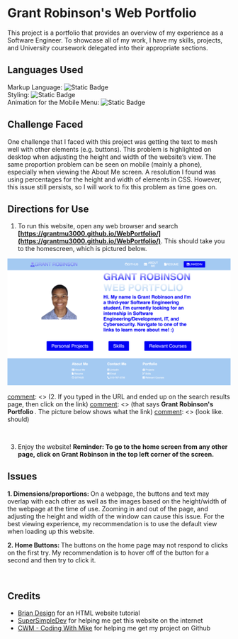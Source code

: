 # Grant Robinson's Web Portfolio
This project is a portfolio that provides an overview of my experience as a Software Engineer. 
To showcase all of my work, I have my skills, projects, and University coursework delegated into
their appropriate sections.
## Languages Used
Markup Language: <img alt="Static Badge" src="https://img.shields.io/badge/HTML-orange"> 
<br>
Styling: <img alt="Static Badge" src="https://img.shields.io/badge/CSS-blue"> 
<br>
Animation for the Mobile Menu: <img alt="Static Badge" src="https://img.shields.io/badge/JavaScript-yellow">
<br>
## Challenge Faced

One challenge that I faced with this project was getting the text to mesh well with other elements (e.g. buttons). This problem is highlighted on desktop when adjusting the height and width of the website’s view. The same proportion problem can be seen on mobile (mainly a phone), especially when viewing the About Me screen. A resolution I found was using percentages for the height and width of elements in CSS. However, this issue still persists, so I will work to fix this problem as time goes on. 
<br>

## Directions for Use

1. To run this website, open any web browser and search <b>[https://grantmu3000.github.io/WebPortfolio/](https://grantmu3000.github.io/WebPortfolio/)</b>. This should take you to the homescreen, which is pictured below.

<img src="images/portfolioPic.png" alt="Homescreen Picture">

[comment]: <> (2. If you typed in the URL and ended up on the search results page, then click on the link) [comment]: <> (that says <b> Grant Robinson's Portfolio </b>. The picture below shows what the link) [comment]: <> (look like. should)

[comment]: <> (<img src="images/SearchBar.png" alt="Search Result Picture">)
<br>

3. Enjoy the website! <b> Reminder: To go to the home screen from any other page, click on Grant Robinson in the top left corner of the screen. </b>

## Issues

<b> 1. Dimensions/proportions: </b> On a webpage, the buttons and text may overlap with each other as well as the images based on the height/width of the webpage at the time of use. Zooming in and out of the page, and adjusting the height and width of the window can cause this issue. For the best viewing experience, my recommendation is to use the default view when loading up this website.
<br>

<b> 2. Home Buttons: </b> The buttons on the home page may not respond to clicks on the first try. My recommendation is to hover off of the button for a second and then try to click it.

<br>

## Credits

- <a href="https://youtu.be/FazgJVnrVuI?si=KZ6NhcFTK0Y-JomD" target="_blank" rel="noopener noreferrer"> 
    Brian Design</a> for an HTML website tutorial
- <a href="https://youtu.be/p1QU3kLFPdg?si=00TxZshK-RGiIpdv" target="_blank" rel="noopener noreferrer"> 
    SuperSimpleDev</a> for helping me get this website on the internet
- <a href="https://youtu.be/qYoc07Da6kg?si=QFYSvdlVFVlTdkmt" target="_blank" rel="noopener noreferrer"> 
    CWM - Coding With Mike</a> for helping me get my project on Github